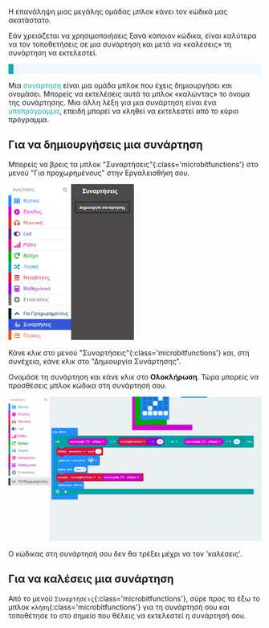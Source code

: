 Η επανάληψη μιας μεγάλης ομάδας μπλοκ κάνει τον κώδικά μας ακατάστατο.

Εάν χρειάζεται να χρησιμοποιήσεις ξανά κάποιον κώδικα, είναι καλύτερα να τον τοποθετήσεις σε μια συνάρτηση και μετά να «καλέσεις» τη συνάρτηση να εκτελεστεί.

<p style="border-left: solid; border-width:10px; border-color: #0faeb0; background-color: aliceblue; padding: 10px;">

Μια <span style="color: #0faeb0">συνάρτηση</span> είναι μια ομάδα μπλοκ που έχεις δημιουργήσει και ονομάσει. Μπορείς να εκτελέσεις αυτά τα μπλοκ «καλώντας» το όνομα της συνάρτησης. Μια άλλη λέξη για μια συνάρτηση είναι ένα <span style="color: #0faeb0">υποπρόγραμμα</span>, επειδή μπορεί να κληθεί να εκτελεστεί από το κύριο πρόγραμμα.

</p>

## Για να δημιουργήσεις μια συνάρτηση

Μπορείς να βρεις τα μπλοκ "Συναρτήσεις"{:class='microbitfunctions'} στο μενού "Για προχωρημένους" στην Εργαλειοθήκη σου.

<img src="images/function-menu.png" alt="The Advanced menu, with the 'Functions' sub-menu highlighted."  width="250"/>

Κάνε κλικ στο μενού "Συναρτήσεις"{:class='microbitfunctions'} και, στη συνέχεια, κάνε κλικ στο "Δημιουργία Συνάρτησης".

Ονομάσε τη συνάρτηση και κάνε κλικ στο **Ολοκλήρωση**. Τώρα μπορείς να προσθέσεις μπλοκ κώδικα στη συνάρτησή σου.

![Κινούμενη εικόνα που δείχνει πώς να δημιουργήσεις μια συνάρτηση.](images/make-a-function.gif)

Ο κώδικας στη συνάρτησή σου δεν θα τρέξει μέχρι να τον 'καλέσεις'.

## Για να καλέσεις μια συνάρτηση

Από το μενού `Συναρτήσεις`{:class='microbitfunctions'}, σύρε προς τα έξω το μπλοκ `κλήση`{:class='microbitfunctions'} για τη συνάρτησή σου και τοποθέτησε το στο σημείο που θέλεις να εκτελεστεί η συνάρτησή σου.
